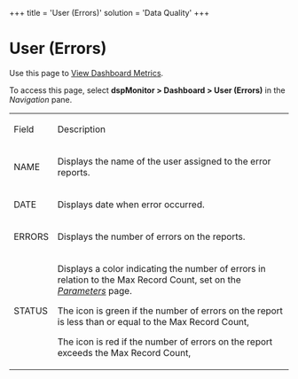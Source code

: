 +++
title = 'User (Errors)'
solution = 'Data Quality'
+++

# User (Errors)

<div class="use">

Use this page to [View Dashboard
Metrics](../Use_Cases/View_Dashboard_Metrics).

</div>

To access this page, select **dspMonitor \> Dashboard \> User (Errors)**
in the *Navigation* pane.

<table>
<tbody>
<tr class="odd">
<td><p>Field</p></td>
<td><p>Description</p></td>
</tr>
<tr class="even">
<td><p>NAME</p></td>
<td><p>Displays the name of the user assigned to the error reports.</p></td>
</tr>
<tr class="odd">
<td><p>DATE</p></td>
<td><p>Displays date when error occurred.</p></td>
</tr>
<tr class="even">
<td><p>ERRORS</p></td>
<td><p>Displays the number of errors on the reports.</p></td>
</tr>
<tr class="odd">
<td><p>STATUS</p></td>
<td><p>Displays a color indicating the number of errors in relation to the Max Record Count, set on the <em><a href="Parameters">Parameters</a></em> page.</p>
<p>The icon is green if the number of errors on the report is less than or equal to the Max Record Count,</p>
<p>The icon is red if the number of errors on the report exceeds the Max Record Count,</p></td>
</tr>
</tbody>
</table>
